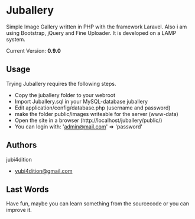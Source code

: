Juballery 
=========

Simple Image Gallery written in PHP with the framework Laravel.
Also i am using Bootstrap, jQuery and Fine Uploader.
It is developed on a LAMP system.

Current Version: **0.9.0**

Usage
-----

Trying Juballery requires the following steps.

* Copy the juballery folder to your webroot
* Import Juballery.sql in your  MySQL-database juballery
* Edit application/config/database.php (username and password)
* make the folder public/images writeable for the server (www-data)
* Open the site in a browser (http://localhost/juballery/public/)
* You can login with: 'admin@mail.com' => 'password'

Authors
-------

jubi4dition

* yubi4dition@gmail.com

Last Words
----------

Have fun, maybe you can learn something from the sourcecode or you can improve it.
